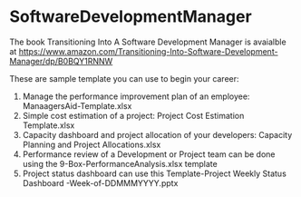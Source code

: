 # SoftwareDevelopmentManager

The book Transitioning Into A Software Development Manager is avaialble at https://www.amazon.com/Transitioning-Into-Software-Development-Manager/dp/B0BQY1RNNW

These are sample template you can use to begin your career:

1. Manage the performance improvement plan of an employee: ManaagersAid-Template.xlsx
2. Simple cost estimation of a project: Project Cost Estimation Template.xlsx
3. Capacity dashboard and project allocation of your developers: Capacity Planning and Project Allocations.xlsx
4. Performance review of a Development or Project team can be done using the 9-Box-PerformanceAnalysis.xlsx template
5. Project status dashboard can use this Template-Project Weekly Status Dashboard -Week-of-DDMMMYYYY.pptx
